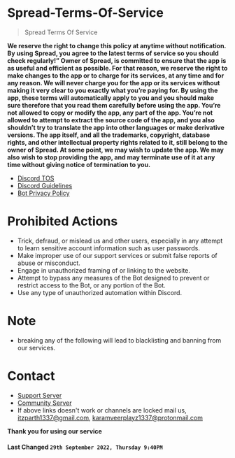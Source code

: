 # Spread-Terms-Of-Service

> Spread Terms Of Service

**We reserve the right to change this policy at anytime without notification. By using Spread, you agree to the latest terms of service so you should check regularly!”
Owner of Spread, is committed to ensure that the app is as useful and efficient as possible. For that reason, we reserve the right to make changes to the app or to charge for its services, at any time and for any reason. We will never charge you for the app or its services without making it very clear to you exactly what you’re paying for.
By using the app, these terms will automatically apply to you and you should make sure therefore that you read them carefully before using the app. You’re not allowed to copy or modify the app, any part of the app. You’re not allowed to attempt to extract the source code of the app, and you also shouldn’t try to translate the app into other languages or make derivative versions. The app itself, and all the trademarks, copyright, database rights, and other intellectual property rights related to it, still belong to the owner of Spread.
At some point, we may wish to update the app. We may also wish to stop providing the app, and may terminate use of it at any time without giving notice of termination to you.**

- [Discord TOS](https://discord.com/terms)
- [Discord Guidelines](https://discord.com/guidelines)
- [Bot Privacy Policy](https://github.com/Auth1337/Spread-Privacy-Policy)

# Prohibited Actions

- Trick, defraud, or mislead us and other users, especially in any attempt to learn sensitive account information such as user passwords.
- Make improper use of our support services or submit false reports of abuse or misconduct.
- Engage in unauthorized framing of or linking to the website.
- Attempt to bypass any measures of the Bot designed to prevent or restrict access to the Bot, or any portion of the Bot.
- Use any type of unauthorized automation within Discord.

# Note
- breaking any of the following will lead to blacklisting and banning from our services.

# Contact

- [Support Server](https://discord.gg/disgrace)
- [Community Server](https://discord.gg/lgnop)
- If above links doesn't work or channels are locked mail us, itzparth1337@gmail.com, karamveerplayz1337@protonmail.com

**Thank you for using our service**

#### **Last Changed `29th September 2022, Thursday 9:40PM`**
